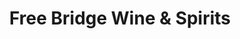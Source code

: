 ---
title: "Free Bridge Wine & Spirits"
url: /phillipsburg/free-bridge-wine-und-spirits/
shop: Spirituosen
---